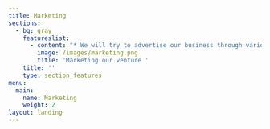 ```yaml
---
title: Marketing
sections:
  - bg: gray
    featureslist:
      - content: "* We will try to advertise our business through various ways like\r\n  contacting education organization and organize meeting with various associations.\n\n\n\n* As our venture can not be advertise through normal ways, we will present good\r\n  product and service and try to convince the buyers. By connecting with these\r\n  associations our system will be implemented in colleges and universities and after\r that our venture can be reached out to the customers. \n\n\n\n* Our venture will sell the product with its upmost quality and service to\r\n  the customers. Our system will be optimized and designed user friendly which can\r be accessed and used smoothly by the customers. We will develop relationship by\r getting feedback from customers."
        image: /images/marketing.png
        title: 'Marketing our venture '
    title: ''
    type: section_features
menu:
  main:
    name: Marketing
    weight: 2
layout: landing
---
```


